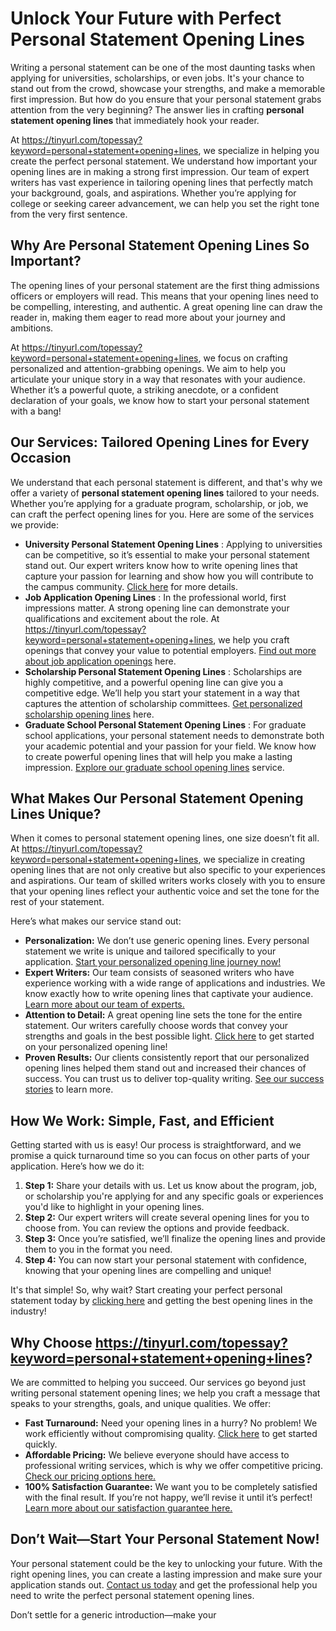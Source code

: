 # Unlock Your Future with Perfect Personal Statement Opening Lines

Writing a personal statement can be one of the most daunting tasks when applying for universities, scholarships, or even jobs. It's your chance to stand out from the crowd, showcase your strengths, and make a memorable first impression. But how do you ensure that your personal statement grabs attention from the very beginning? The answer lies in crafting **personal statement opening lines** that immediately hook your reader.

At https://tinyurl.com/topessay?keyword=personal+statement+opening+lines, we specialize in helping you create the perfect personal statement. We understand how important your opening lines are in making a strong first impression. Our team of expert writers has vast experience in tailoring opening lines that perfectly match your background, goals, and aspirations. Whether you’re applying for college or seeking career advancement, we can help you set the right tone from the very first sentence.

## Why Are Personal Statement Opening Lines So Important?

The opening lines of your personal statement are the first thing admissions officers or employers will read. This means that your opening lines need to be compelling, interesting, and authentic. A great opening line can draw the reader in, making them eager to read more about your journey and ambitions.

At https://tinyurl.com/topessay?keyword=personal+statement+opening+lines, we focus on crafting personalized and attention-grabbing openings. We aim to help you articulate your unique story in a way that resonates with your audience. Whether it’s a powerful quote, a striking anecdote, or a confident declaration of your goals, we know how to start your personal statement with a bang!

## Our Services: Tailored Opening Lines for Every Occasion

We understand that each personal statement is different, and that's why we offer a variety of **personal statement opening lines** tailored to your needs. Whether you’re applying for a graduate program, scholarship, or job, we can craft the perfect opening lines for you. Here are some of the services we provide:

- **University Personal Statement Opening Lines** : Applying to universities can be competitive, so it’s essential to make your personal statement stand out. Our expert writers know how to write opening lines that capture your passion for learning and show how you will contribute to the campus community. [Click here](https://tinyurl.com/topessay?keyword=personal+statement+opening+lines) for more details.
- **Job Application Opening Lines** : In the professional world, first impressions matter. A strong opening line can demonstrate your qualifications and excitement about the role. At https://tinyurl.com/topessay?keyword=personal+statement+opening+lines, we help you craft openings that convey your value to potential employers. [Find out more about job application openings](https://tinyurl.com/topessay?keyword=personal+statement+opening+lines) here.
- **Scholarship Personal Statement Opening Lines** : Scholarships are highly competitive, and a powerful opening line can give you a competitive edge. We’ll help you start your statement in a way that captures the attention of scholarship committees. [Get personalized scholarship opening lines](https://tinyurl.com/topessay?keyword=personal+statement+opening+lines) here.
- **Graduate School Personal Statement Opening Lines** : For graduate school applications, your personal statement needs to demonstrate both your academic potential and your passion for your field. We know how to create powerful opening lines that will help you make a lasting impression. [Explore our graduate school opening lines](https://tinyurl.com/topessay?keyword=personal+statement+opening+lines) service.

## What Makes Our Personal Statement Opening Lines Unique?

When it comes to personal statement opening lines, one size doesn’t fit all. At https://tinyurl.com/topessay?keyword=personal+statement+opening+lines, we specialize in creating opening lines that are not only creative but also specific to your experiences and aspirations. Our team of skilled writers works closely with you to ensure that your opening lines reflect your authentic voice and set the tone for the rest of your statement.

Here’s what makes our service stand out:

- **Personalization:** We don’t use generic opening lines. Every personal statement we write is unique and tailored specifically to your application. [Start your personalized opening line journey now!](https://tinyurl.com/topessay?keyword=personal+statement+opening+lines)
- **Expert Writers:** Our team consists of seasoned writers who have experience working with a wide range of applications and industries. We know exactly how to write opening lines that captivate your audience. [Learn more about our team of experts.](https://tinyurl.com/topessay?keyword=personal+statement+opening+lines)
- **Attention to Detail:** A great opening line sets the tone for the entire statement. Our writers carefully choose words that convey your strengths and goals in the best possible light. [Click here](https://tinyurl.com/topessay?keyword=personal+statement+opening+lines) to get started on your personalized opening line!
- **Proven Results:** Our clients consistently report that our personalized opening lines helped them stand out and increased their chances of success. You can trust us to deliver top-quality writing. [See our success stories](https://tinyurl.com/topessay?keyword=personal+statement+opening+lines) to learn more.

## How We Work: Simple, Fast, and Efficient

Getting started with us is easy! Our process is straightforward, and we promise a quick turnaround time so you can focus on other parts of your application. Here’s how we do it:

1. **Step 1:** Share your details with us. Let us know about the program, job, or scholarship you're applying for and any specific goals or experiences you'd like to highlight in your opening lines.
2. **Step 2:** Our expert writers will create several opening lines for you to choose from. You can review the options and provide feedback.
3. **Step 3:** Once you’re satisfied, we’ll finalize the opening lines and provide them to you in the format you need.
4. **Step 4:** You can now start your personal statement with confidence, knowing that your opening lines are compelling and unique!

It's that simple! So, why wait? Start creating your perfect personal statement today by [clicking here](https://tinyurl.com/topessay?keyword=personal+statement+opening+lines) and getting the best opening lines in the industry!

## Why Choose https://tinyurl.com/topessay?keyword=personal+statement+opening+lines?

We are committed to helping you succeed. Our services go beyond just writing personal statement opening lines; we help you craft a message that speaks to your strengths, goals, and unique qualities. We offer:

- **Fast Turnaround:** Need your opening lines in a hurry? No problem! We work efficiently without compromising quality. [Click here](https://tinyurl.com/topessay?keyword=personal+statement+opening+lines) to get started quickly.
- **Affordable Pricing:** We believe everyone should have access to professional writing services, which is why we offer competitive pricing. [Check our pricing options here.](https://tinyurl.com/topessay?keyword=personal+statement+opening+lines)
- **100% Satisfaction Guarantee:** We want you to be completely satisfied with the final result. If you’re not happy, we’ll revise it until it’s perfect! [Learn more about our satisfaction guarantee here.](https://tinyurl.com/topessay?keyword=personal+statement+opening+lines)

## Don’t Wait—Start Your Personal Statement Now!

Your personal statement could be the key to unlocking your future. With the right opening lines, you can create a lasting impression and make sure your application stands out. [Contact us today](https://tinyurl.com/topessay?keyword=personal+statement+opening+lines) and get the professional help you need to write the perfect personal statement opening lines.

Don’t settle for a generic introduction—make your
